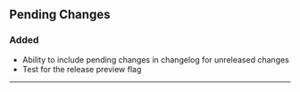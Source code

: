 ## Pending Changes
### Added
- Ability to include pending changes in changelog for unreleased changes
- Test for the release preview flag

---
